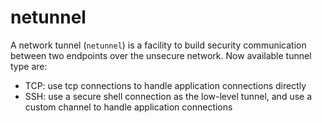 # netunnel

A network tunnel (`netunnel`) is a facility to build security communication between two endpoints over the unsecure network. Now available tunnel type are:

- TCP: use tcp connections to handle application connections directly
- SSH: use a secure shell connection as the low-level tunnel, and use a custom channel to handle application connections
